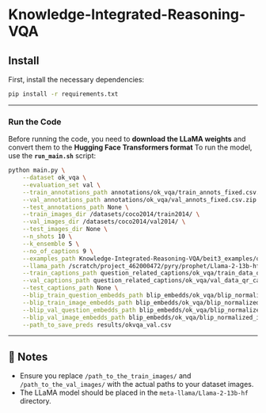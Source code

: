 # Knowledge-Integrated-Reasoning-VQA

## Install

First, install the necessary dependencies:

```bash
pip install -r requirements.txt
```

---

### **Run the Code**
Before running the code, you need to **download the LLaMA weights** and convert them to the **Hugging Face Transformers format**
To run the model, use the **`run_main.sh`** script:

```bash
python main.py \
    --dataset ok_vqa \
    --evaluation_set val \
    --train_annotations_path annotations/ok_vqa/train_annots_fixed.csv.zip \
    --val_annotations_path annotations/ok_vqa/val_annots_fixed.csv.zip \
    --test_annotations_path None \
    --train_images_dir /datasets/coco2014/train2014/ \
    --val_images_dir /datasets/coco2014/val2014/ \
    --test_images_dir None \
    --n_shots 10 \
    --k_ensemble 5 \
    --no_of_captions 9 \
    --examples_path Knowledge-Integrated-Reasoning-VQA/beit3_examples/ok_vqa/examples.json \
    --llama_path /scratch/project_462000472/pyry/prophet/Llama-2-13b-hf \
    --train_captions_path question_related_captions/ok_vqa/train_data_qr_captions_csv \
    --val_captions_path question_related_captions/ok_vqa/val_data_qr_captions_csv \
    --test_captions_path None \
    --blip_train_question_embedds_path blip_embedds/ok_vqa/blip_normalized_q_embedds/blip_train_question_embedds.csv.zip \
    --blip_train_image_embedds_path blip_embedds/ok_vqa/blip_normalized_i_embedds/blip_train_image_embedds.csv.zip \
    --blip_val_question_embedds_path blip_embedds/ok_vqa/blip_normalized_q_embedds/blip_val_question_embedds.csv.zip \
    --blip_val_image_embedds_path blip_embedds/ok_vqa/blip_normalized_i_embedds/blip_val_image_embedds.csv.zip \
    --path_to_save_preds results/okvqa_val.csv
```

---

## 📌 Notes
- Ensure you replace `/path_to_the_train_images/` and `/path_to_the_val_images/` with the actual paths to your dataset images.
- The LLaMA model should be placed in the `meta-llama/Llama-2-13b-hf` directory.

